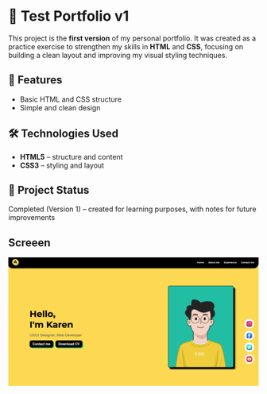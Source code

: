 # 🎨 Test Portfolio v1

This project is the **first version** of my personal portfolio. It was created as a practice exercise to strengthen my skills in **HTML** and **CSS**, focusing on building a clean layout and improving my visual styling techniques.

## 🚀 Features
- Basic HTML and CSS structure
- Simple and clean design

## 🛠 Technologies Used
- **HTML5** – structure and content
- **CSS3** – styling and layout

## 📌 Project Status
Completed (Version 1) – created for learning purposes, with notes for future improvements

## Screeen 
![Demo](assets/Screenshot-portfolio.png)
